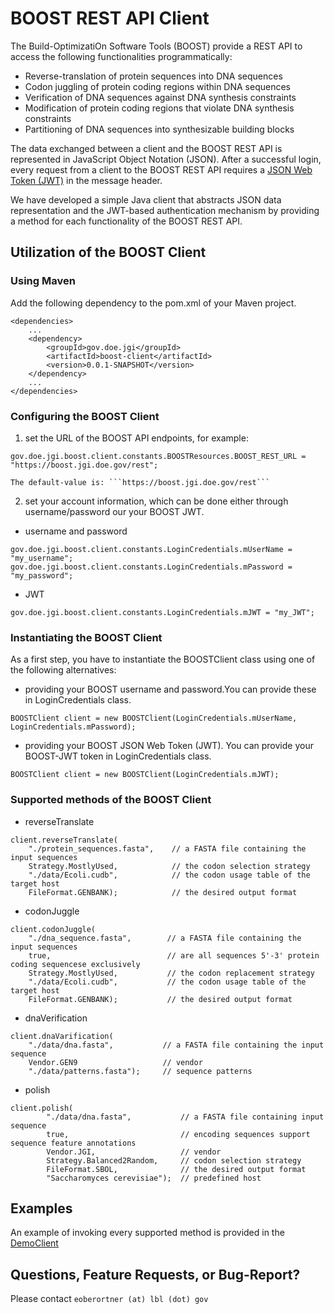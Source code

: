 # BOOST REST API Client

The Build-OptimizatiOn Software Tools (BOOST) provide a REST API to access the following 
functionalities programmatically:
- Reverse-translation of protein sequences into DNA sequences
- Codon juggling of protein coding regions within DNA sequences
- Verification of DNA sequences against DNA synthesis constraints
- Modification of protein coding regions that violate DNA synthesis constraints
- Partitioning of DNA sequences into synthesizable building blocks

The data exchanged between a client and the BOOST REST API is represented in JavaScript Object Notation (JSON). 
After a successful login, every request from a client to the BOOST REST API requires a 
<a href="https://jwt.io/" target="_blank">JSON Web Token (JWT)</a> in the message header.

We have developed a simple Java client that abstracts JSON data representation and the JWT-based authentication mechanism 
by providing a method for each functionality of the BOOST REST API.

## Utilization of the BOOST Client

### Using Maven

Add the following dependency to the pom.xml of your Maven project.

```
<dependencies>
    ...
    <dependency>
        <groupId>gov.doe.jgi</groupId>
        <artifactId>boost-client</artifactId>
        <version>0.0.1-SNAPSHOT</version>
    </dependency>
    ...
</dependencies>
```


### Configuring the BOOST Client

1. set the URL of the BOOST API endpoints, for example:

```
gov.doe.jgi.boost.client.constants.BOOSTResources.BOOST_REST_URL = "https://boost.jgi.doe.gov/rest";
```

    The default-value is: ```https://boost.jgi.doe.gov/rest```

2. set your account information, which can be done either through username/password our your BOOST JWT.

* username and password

```
gov.doe.jgi.boost.client.constants.LoginCredentials.mUserName = "my_username";
gov.doe.jgi.boost.client.constants.LoginCredentials.mPassword = "my_password";
```

* JWT

```
gov.doe.jgi.boost.client.constants.LoginCredentials.mJWT = "my_JWT";
```


### Instantiating the BOOST Client
 
As a first step, you have to instantiate the BOOSTClient class using one of the following alternatives:

* providing your BOOST username and password.You can provide these in LoginCredentials class.

```
BOOSTClient client = new BOOSTClient(LoginCredentials.mUserName, LoginCredentials.mPassword);
```

* providing your BOOST JSON Web Token (JWT). You can provide your BOOST-JWT token in LoginCredentials class.

```
BOOSTClient client = new BOOSTClient(LoginCredentials.mJWT);
```

### Supported methods of the BOOST Client

* reverseTranslate

```
client.reverseTranslate(
	"./protein_sequences.fasta",    // a FASTA file containing the input sequences 
	Strategy.MostlyUsed,            // the codon selection strategy
	"./data/Ecoli.cudb",            // the codon usage table of the target host
	FileFormat.GENBANK);            // the desired output format
```

* codonJuggle

```
client.codonJuggle(
	"./dna_sequence.fasta",        // a FASTA file containing the input sequences 
	true,                          // are all sequences 5'-3' protein coding sequencese exclusively  
	Strategy.MostlyUsed,           // the codon replacement strategy
	"./data/Ecoli.cudb",           // the codon usage table of the target host
	FileFormat.GENBANK);           // the desired output format
```

* dnaVerification

```
client.dnaVarification(
	"./data/dna.fasta",           // a FASTA file containing the input sequence
	Vendor.GEN9                   // vendor
	"./data/patterns.fasta");     // sequence patterns
```
	
* polish

```
client.polish(
        "./data/dna.fasta",           // a FASTA file containing input sequence
        true,                         // encoding sequences support sequence feature annotations
        Vendor.JGI,                   // vendor
        Strategy.Balanced2Random,     // codon selection strategy
        FileFormat.SBOL,              // the desired output format
        "Saccharomyces cerevisiae");  // predefined host
 ```      
       
## Examples 

An example of invoking every supported method is provided in the [DemoClient](https://github.com/eoberortner/BOOST-REST-Client/blob/master/src/test/java/gov/doe/jgi/boost/client/DemoClient.java) 

## Questions, Feature Requests, or Bug-Report?

Please contact ```eoberortner (at) lbl (dot) gov``` 







     
